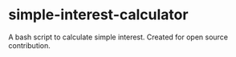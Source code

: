 # simple-interest-calculator
A bash script to calculate simple interest. Created for open source contribution.
